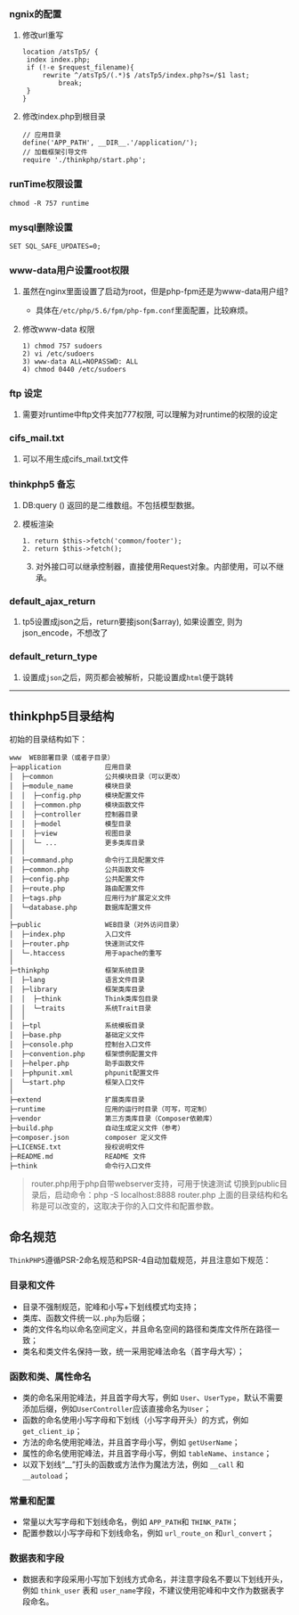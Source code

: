 ### ngnix的配置

1. 修改url重写

   ```
   location /atsTp5/ {
   	index index.php;
   	if (!-e $request_filename){
   		rewrite ^/atsTp5/(.*)$ /atsTp5/index.php?s=/$1 last;
   			break;
   	}
   }
   ```

   

2. 修改index.php到根目录

   ```
   // 应用目录
   define('APP_PATH', __DIR__.'/application/');
   // 加载框架引导文件
   require './thinkphp/start.php';
   ```


### runTime权限设置

```
chmod -R 757 runtime
```

### mysql删除设置

```
SET SQL_SAFE_UPDATES=0;
```

### www-data用户设置root权限

1. 虽然在nginx里面设置了启动为root，但是php-fpm还是为www-data用户组?

   + 具体在`/etc/php/5.6/fpm/php-fpm.conf`里面配置，比较麻烦。

2. 修改www-data 权限 

   ```
   1) chmod 757 sudoers
   2) vi /etc/sudoers
   3) www-data ALL=NOPASSWD: ALL
   4) chmod 0440 /etc/sudoers
   ```

### ftp 设定

1. 需要对runtime中ftp文件夹加777权限, 可以理解为对runtime的权限的设定

### cifs_mail.txt

1. 可以不用生成cifs_mail.txt文件

### thinkphp5 备忘

 1. DB:query () 返回的是二维数组。不包括模型数据。

 2. 模板渲染

    ```
    1. return $this->fetch('common/footer');
    2. return $this->fetch();
    ```

    3. 对外接口可以继承控制器，直接使用Request对象。内部使用，可以不继承。


### default_ajax_return
  1. tp5设置成json之后，return要接json($array), 如果设置空, 则为json_encode，不想改了

### default_return_type
  1. 设置成`json`之后，网页都会被解析，只能设置成`html`便于跳转
  
       
---
## thinkphp5目录结构

初始的目录结构如下：

~~~
www  WEB部署目录（或者子目录）
├─application           应用目录
│  ├─common             公共模块目录（可以更改）
│  ├─module_name        模块目录
│  │  ├─config.php      模块配置文件
│  │  ├─common.php      模块函数文件
│  │  ├─controller      控制器目录
│  │  ├─model           模型目录
│  │  ├─view            视图目录
│  │  └─ ...            更多类库目录
│  │
│  ├─command.php        命令行工具配置文件
│  ├─common.php         公共函数文件
│  ├─config.php         公共配置文件
│  ├─route.php          路由配置文件
│  ├─tags.php           应用行为扩展定义文件
│  └─database.php       数据库配置文件
│
├─public                WEB目录（对外访问目录）
│  ├─index.php          入口文件
│  ├─router.php         快速测试文件
│  └─.htaccess          用于apache的重写
│
├─thinkphp              框架系统目录
│  ├─lang               语言文件目录
│  ├─library            框架类库目录
│  │  ├─think           Think类库包目录
│  │  └─traits          系统Trait目录
│  │
│  ├─tpl                系统模板目录
│  ├─base.php           基础定义文件
│  ├─console.php        控制台入口文件
│  ├─convention.php     框架惯例配置文件
│  ├─helper.php         助手函数文件
│  ├─phpunit.xml        phpunit配置文件
│  └─start.php          框架入口文件
│
├─extend                扩展类库目录
├─runtime               应用的运行时目录（可写，可定制）
├─vendor                第三方类库目录（Composer依赖库）
├─build.php             自动生成定义文件（参考）
├─composer.json         composer 定义文件
├─LICENSE.txt           授权说明文件
├─README.md             README 文件
├─think                 命令行入口文件
~~~

> router.php用于php自带webserver支持，可用于快速测试
> 切换到public目录后，启动命令：php -S localhost:8888  router.php
> 上面的目录结构和名称是可以改变的，这取决于你的入口文件和配置参数。

## 命名规范

`ThinkPHP5`遵循PSR-2命名规范和PSR-4自动加载规范，并且注意如下规范：

### 目录和文件

*   目录不强制规范，驼峰和小写+下划线模式均支持；
*   类库、函数文件统一以`.php`为后缀；
*   类的文件名均以命名空间定义，并且命名空间的路径和类库文件所在路径一致；
*   类名和类文件名保持一致，统一采用驼峰法命名（首字母大写）；

### 函数和类、属性命名
*   类的命名采用驼峰法，并且首字母大写，例如 `User`、`UserType`，默认不需要添加后缀，例如`UserController`应该直接命名为`User`；
*   函数的命名使用小写字母和下划线（小写字母开头）的方式，例如 `get_client_ip`；
*   方法的命名使用驼峰法，并且首字母小写，例如 `getUserName`；
*   属性的命名使用驼峰法，并且首字母小写，例如 `tableName`、`instance`；
*   以双下划线“__”打头的函数或方法作为魔法方法，例如 `__call` 和 `__autoload`；

### 常量和配置
*   常量以大写字母和下划线命名，例如 `APP_PATH`和 `THINK_PATH`；
*   配置参数以小写字母和下划线命名，例如 `url_route_on` 和`url_convert`；

### 数据表和字段
*   数据表和字段采用小写加下划线方式命名，并注意字段名不要以下划线开头，例如 `think_user` 表和 `user_name`字段，不建议使用驼峰和中文作为数据表字段命名。